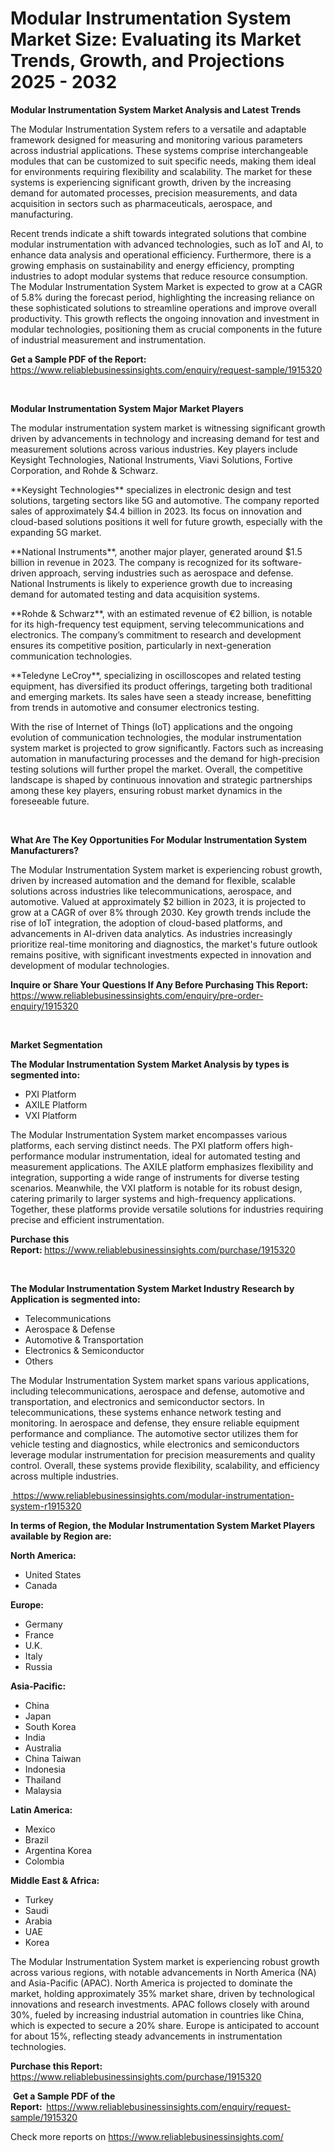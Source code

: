 <p><h1>Modular Instrumentation System Market Size: Evaluating its Market Trends, Growth, and Projections 2025 - 2032</h1></p><p><strong>Modular Instrumentation System Market Analysis and Latest Trends</strong></p>
<p><p>The Modular Instrumentation System refers to a versatile and adaptable framework designed for measuring and monitoring various parameters across industrial applications. These systems comprise interchangeable modules that can be customized to suit specific needs, making them ideal for environments requiring flexibility and scalability. The market for these systems is experiencing significant growth, driven by the increasing demand for automated processes, precision measurements, and data acquisition in sectors such as pharmaceuticals, aerospace, and manufacturing.</p><p>Recent trends indicate a shift towards integrated solutions that combine modular instrumentation with advanced technologies, such as IoT and AI, to enhance data analysis and operational efficiency. Furthermore, there is a growing emphasis on sustainability and energy efficiency, prompting industries to adopt modular systems that reduce resource consumption. The Modular Instrumentation System Market is expected to grow at a CAGR of 5.8% during the forecast period, highlighting the increasing reliance on these sophisticated solutions to streamline operations and improve overall productivity. This growth reflects the ongoing innovation and investment in modular technologies, positioning them as crucial components in the future of industrial measurement and instrumentation.</p></p>
<p><strong>Get a Sample PDF of the Report:&nbsp;</strong> <a href="https://www.reliablebusinessinsights.com/enquiry/request-sample/1915320?utm_campaign=2326&utm_medium=2&utm_source=Github&utm_content=ia&utm_term=01032025&utm_id=modular-instrumentation-system">https://www.reliablebusinessinsights.com/enquiry/request-sample/1915320</a></p>
<p>&nbsp;</p>
<p><strong>Modular Instrumentation System Major Market Players</strong></p>
<p><p>The modular instrumentation system market is witnessing significant growth driven by advancements in technology and increasing demand for test and measurement solutions across various industries. Key players include Keysight Technologies, National Instruments, Viavi Solutions, Fortive Corporation, and Rohde & Schwarz.</p><p>**Keysight Technologies** specializes in electronic design and test solutions, targeting sectors like 5G and automotive. The company reported sales of approximately $4.4 billion in 2023. Its focus on innovation and cloud-based solutions positions it well for future growth, especially with the expanding 5G market.</p><p>**National Instruments**, another major player, generated around $1.5 billion in revenue in 2023. The company is recognized for its software-driven approach, serving industries such as aerospace and defense. National Instruments is likely to experience growth due to increasing demand for automated testing and data acquisition systems.</p><p>**Rohde & Schwarz**, with an estimated revenue of €2 billion, is notable for its high-frequency test equipment, serving telecommunications and electronics. The company’s commitment to research and development ensures its competitive position, particularly in next-generation communication technologies.</p><p>**Teledyne LeCroy**, specializing in oscilloscopes and related testing equipment, has diversified its product offerings, targeting both traditional and emerging markets. Its sales have seen a steady increase, benefitting from trends in automotive and consumer electronics testing.</p><p>With the rise of Internet of Things (IoT) applications and the ongoing evolution of communication technologies, the modular instrumentation system market is projected to grow significantly. Factors such as increasing automation in manufacturing processes and the demand for high-precision testing solutions will further propel the market. Overall, the competitive landscape is shaped by continuous innovation and strategic partnerships among these key players, ensuring robust market dynamics in the foreseeable future.</p></p>
<p>&nbsp;</p>
<p><strong>What Are The Key Opportunities For Modular Instrumentation System Manufacturers?</strong></p>
<p><p>The Modular Instrumentation System market is experiencing robust growth, driven by increased automation and the demand for flexible, scalable solutions across industries like telecommunications, aerospace, and automotive. Valued at approximately $2 billion in 2023, it is projected to grow at a CAGR of over 8% through 2030. Key growth trends include the rise of IoT integration, the adoption of cloud-based platforms, and advancements in AI-driven data analytics. As industries increasingly prioritize real-time monitoring and diagnostics, the market's future outlook remains positive, with significant investments expected in innovation and development of modular technologies.</p></p>
<p><strong>Inquire or Share Your Questions If Any Before Purchasing This Report:</strong> <a href="https://www.reliablebusinessinsights.com/enquiry/pre-order-enquiry/1915320?utm_campaign=2326&utm_medium=2&utm_source=Github&utm_content=ia&utm_term=01032025&utm_id=modular-instrumentation-system">https://www.reliablebusinessinsights.com/enquiry/pre-order-enquiry/1915320</a></p>
<p>&nbsp;</p>
<p><strong>Market Segmentation</strong></p>
<p><strong>The Modular Instrumentation System Market Analysis by types is segmented into:</strong></p>
<p><ul><li>PXI Platform</li><li>AXILE Platform</li><li>VXI Platform</li></ul></p>
<p><p>The Modular Instrumentation System market encompasses various platforms, each serving distinct needs. The PXI platform offers high-performance modular instrumentation, ideal for automated testing and measurement applications. The AXILE platform emphasizes flexibility and integration, supporting a wide range of instruments for diverse testing scenarios. Meanwhile, the VXI platform is notable for its robust design, catering primarily to larger systems and high-frequency applications. Together, these platforms provide versatile solutions for industries requiring precise and efficient instrumentation.</p></p>
<p><strong>Purchase this Report:&nbsp;</strong><a href="https://www.reliablebusinessinsights.com/purchase/1915320?utm_campaign=2326&utm_medium=2&utm_source=Github&utm_content=ia&utm_term=01032025&utm_id=modular-instrumentation-system">https://www.reliablebusinessinsights.com/purchase/1915320</a></p>
<p>&nbsp;</p>
<p><strong>The Modular Instrumentation System Market Industry Research by Application is segmented into:</strong></p>
<p><ul><li>Telecommunications</li><li>Aerospace & Defense</li><li>Automotive & Transportation</li><li>Electronics & Semiconductor</li><li>Others</li></ul></p>
<p><p>The Modular Instrumentation System market spans various applications, including telecommunications, aerospace and defense, automotive and transportation, and electronics and semiconductor sectors. In telecommunications, these systems enhance network testing and monitoring. In aerospace and defense, they ensure reliable equipment performance and compliance. The automotive sector utilizes them for vehicle testing and diagnostics, while electronics and semiconductors leverage modular instrumentation for precision measurements and quality control. Overall, these systems provide flexibility, scalability, and efficiency across multiple industries.</p></p>
<p><a href="https://www.reliablebusinessinsights.com/modular-instrumentation-system-r1915320?utm_campaign=2326&utm_medium=2&utm_source=Github&utm_content=ia&utm_term=01032025&utm_id=modular-instrumentation-system">&nbsp;https://www.reliablebusinessinsights.com/modular-instrumentation-system-r1915320</a></p>
<p><strong>In terms of Region, the Modular Instrumentation System Market Players available by Region are:</strong></p>
<p>
    <p> <strong> North America: </strong>
        <ul>
            <li>United States</li>
            <li>Canada</li>
        </ul>
        </p> 
    <p> <strong> Europe: </strong>
        <ul>
            <li>Germany</li>
            <li>France</li>
            <li>U.K.</li>
            <li>Italy</li>
            <li>Russia</li>
        </ul>
        </p> 
    <p> <strong> Asia-Pacific: </strong>
        <ul>
            <li>China</li>
            <li>Japan</li>
            <li>South Korea</li>
            <li>India</li>
            <li>Australia</li>
            <li>China Taiwan</li>
            <li>Indonesia</li>
            <li>Thailand</li>
            <li>Malaysia</li>
        </ul>
        </p> 
    <p> <strong> Latin America: </strong>
        <ul>
            <li>Mexico</li>
            <li>Brazil</li>
            <li>Argentina Korea</li>
            <li>Colombia</li>
        </ul>
        </p> 
    <p> <strong> Middle East & Africa: </strong>
        <ul>
            <li>Turkey</li>
            <li>Saudi</li>
            <li>Arabia</li>
            <li>UAE</li>
            <li>Korea</li>
        </ul>
    </p>
    </p>
<p><p>The Modular Instrumentation System market is experiencing robust growth across various regions, with notable advancements in North America (NA) and Asia-Pacific (APAC). North America is projected to dominate the market, holding approximately 35% market share, driven by technological innovations and research investments. APAC follows closely with around 30%, fueled by increasing industrial automation in countries like China, which is expected to secure a 20% share. Europe is anticipated to account for about 15%, reflecting steady advancements in instrumentation technologies.</p></p>
<p><strong>Purchase this Report: </strong><a href="https://www.reliablebusinessinsights.com/purchase/1915320?utm_campaign=2326&utm_medium=2&utm_source=Github&utm_content=ia&utm_term=01032025&utm_id=modular-instrumentation-system">https://www.reliablebusinessinsights.com/purchase/1915320</a></p>
<p>&nbsp;<strong>Get a Sample PDF of the Report:&nbsp;&nbsp;</strong><a href="https://www.reliablebusinessinsights.com/enquiry/request-sample/1915320?utm_campaign=2326&utm_medium=2&utm_source=Github&utm_content=ia&utm_term=01032025&utm_id=modular-instrumentation-system">https://www.reliablebusinessinsights.com/enquiry/request-sample/1915320</a></p>
<p><strong></strong></p>
<p>Check more reports on <a href="https://www.reliablebusinessinsights.com/?utm_campaign=2326&utm_medium=2&utm_source=Github&utm_content=ia&utm_term=01032025&utm_id=modular-instrumentation-system">https://www.reliablebusinessinsights.com/</a></p>
